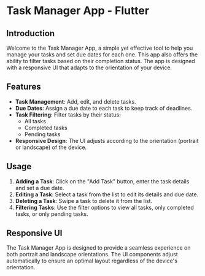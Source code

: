 # Task Manager App - Flutter

## Introduction
Welcome to the Task Manager App, a simple yet effective tool to help you manage your tasks and set due dates for each one. This app also offers the ability to filter tasks based on their completion status. The app is designed with a responsive UI that adapts to the orientation of your device.

## Features
- **Task Management**: Add, edit, and delete tasks.
- **Due Dates**: Assign a due date to each task to keep track of deadlines.
- **Task Filtering**: Filter tasks by their status:
  - All tasks
  - Completed tasks
  - Pending tasks
- **Responsive Design**: The UI adjusts according to the orientation (portrait or landscape) of the device.


## Usage
1. **Adding a Task**: Click on the "Add Task" button, enter the task details and set a due date.
2. **Editing a Task**: Select a task from the list to edit its details and due date.
3. **Deleting a Task**: Swipe a task to delete it from the list.
4. **Filtering Tasks**: Use the filter options to view all tasks, only completed tasks, or only pending tasks.

## Responsive UI
The Task Manager App is designed to provide a seamless experience on both portrait and landscape orientations. The UI components adjust automatically to ensure an optimal layout regardless of the device's orientation.

